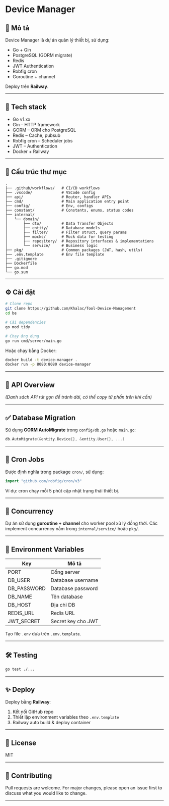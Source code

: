 # Device Manager

## 📝 Mô tả

Device Manager là dự án quản lý thiết bị, sử dụng:

- Go + Gin
- PostgreSQL (GORM migrate)
- Redis
- JWT Authentication
- Robfig cron
- Goroutine + channel

Deploy trên **Railway**.

---

## 🚀 Tech stack

- Go v1.xx
- Gin – HTTP framework
- GORM – ORM cho PostgreSQL
- Redis – Cache, pubsub
- Robfig cron – Scheduler jobs
- JWT – Authentication
- Docker + Railway

---

## 📁 Cấu trúc thư mục

```
.
├── .github/workflows/   # CI/CD workflows
├── .vscode/             # VSCode config
├── api/                 # Router, handler APIs
├── cmd/                 # Main application entry point
├── config/              # Env, configs
├── constant/            # Constants, enums, status codes
├── internal/
│   └── domain/
│       ├── dto/         # Data Transfer Objects
│       ├── entity/      # Database models
│       ├── filter/      # Filter struct, query params
│       ├── mocks/       # Mock data for testing
│       ├── repository/  # Repository interfaces & implementations
│       └── service/     # Business logic
├── pkg/                 # Common packages (JWT, hash, utils)
├── .env.template        # Env file template
├── .gitignore
├── Dockerfile
├── go.mod
└── go.sum
```

---

## ⚙️ Cài đặt

```bash
# Clone repo
git clone https://github.com/Khalac/Tool-Device-Management
cd be

# Cài dependencies
go mod tidy

# Chạy ứng dụng
go run cmd/server/main.go
```

Hoặc chạy bằng Docker:

```bash
docker build -t device-manager .
docker run -p 8080:8080 device-manager
```

---

## 🔧 API Overview

*(Danh sách API rút gọn để tránh dài, có thể copy từ phần trên khi cần)*

---

## ✅ Database Migration

Sử dụng **GORM AutoMigrate** trong `config/db.go` hoặc `main.go`:

```go
db.AutoMigrate(&entity.Device{}, &entity.User{}, ...)
```

---

## 🔄 Cron Jobs

Được định nghĩa trong package `cron/`, sử dụng:

```go
import "github.com/robfig/cron/v3"
```

Ví dụ: cron chạy mỗi 5 phút cập nhật trạng thái thiết bị.

---

## 🧵 Concurrency

Dự án sử dụng **goroutine + channel** cho worker pool xử lý đồng thời. Các implement concurrency nằm trong `internal/service/` hoặc `pkg/`.

---

## 🔐 Environment Variables

| Key          | Mô tả              |
| ------------ | ------------------ |
| PORT         | Cổng server        |
| DB\_USER     | Database username  |
| DB\_PASSWORD | Database password  |
| DB\_NAME     | Tên database       |
| DB\_HOST     | Địa chỉ DB         |
| REDIS\_URL   | Redis URL          |
| JWT\_SECRET  | Secret key cho JWT |

Tạo file `.env` dựa trên `.env.template`.

---

## 🛠️ Testing

```bash
go test ./...
```

---

## ✨ Deploy

Deploy bằng **Railway**:

1. Kết nối GitHub repo
2. Thiết lập environment variables theo `.env.template`
3. Railway auto build & deploy container

---

## 📄 License

MIT

---

## 🤝 Contributing

Pull requests are welcome. For major changes, please open an issue first to discuss what you would like to change.

---


